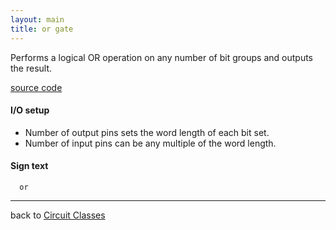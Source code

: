 ```yaml
---
layout: main
title: or gate
---
```


Performs a logical OR operation on any number of bit groups and outputs the result.

[source code](https://github.com/eisental/BasicCircuits/blob/master/src/main/java/org/tal/basiccircuits/or.java)

#### I/O setup 
* Number of output pins sets the word length of each bit set.  
* Number of input pins can be any multiple of the word length.

#### Sign text
`   or   `

***
back to [Circuit Classes](Home)


